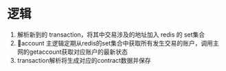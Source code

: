 # 逻辑
1. 解析新到的 transaction，将其中交易涉及的地址加入 redis 的 set集合
2. account 主逻辑定期从redis的set集合中获取所有发生交易的账户，调用主网的getaccount获取对应账户的最新状态
3. transaction解析将生成对应的contract数据并保存
